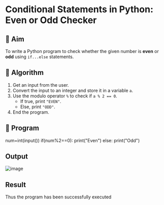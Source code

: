 # Conditional Statements in Python: Even or Odd Checker

## 🎯 Aim
To write a Python program to check whether the given number is **even** or **odd** using `if...else` statements.

## 🧠 Algorithm
1. Get an input from the user.
2. Convert the input to an integer and store it in a variable `a`.
3. Use the modulo operator `%` to check if `a % 2 == 0`.
   - If true, print `"EVEN"`.
   - Else, print `"ODD"`.
4. End the program.

## 🧾 Program
num=int(input())
if(num%2==0):
      print("Even")
else:
    print("Odd")

## Output

![image](https://github.com/user-attachments/assets/16a02540-8b8c-4e15-b4fe-9f03acfd8076)

## Result
Thus the program has been successfully executed
